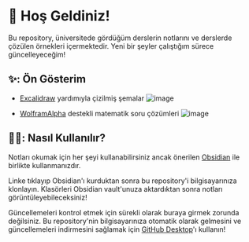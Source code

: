 # 📖 Hoş Geldiniz!
Bu repository, üniversitede gördüğüm derslerin notlarını ve derslerde çözülen örnekleri içermektedir. Yeni bir şeyler çalıştığım sürece güncelleyeceğim!

## ✨: Ön Gösterim
- [Excalidraw](excalidraw.com) yardımıyla çizilmiş şemalar
![image](https://user-images.githubusercontent.com/41127439/171285084-10e9881b-3e56-45a6-a0c1-fced3f0d0963.png)

- [WolframAlpha](wolframalpha.com) destekli matematik soru çözümleri
![image](https://user-images.githubusercontent.com/41127439/171285298-e099fd83-a60f-4a5d-a8fe-10cb9b9e328e.png)

## 🧑‍💻: Nasıl Kullanılır?
Notları okumak için her şeyi kullanabilirsiniz ancak önerilen [Obsidian](https://obsidian.md) ile birlikte kullanmanızdır. 

Linke tıklayıp Obsidian'ı kurduktan sonra bu repository'i bilgisayarınıza klonlayın. Klasörleri Obsidian vault'unuza aktardıktan sonra notları görüntüleyebileceksiniz!

Güncellemeleri kontrol etmek için sürekli olarak buraya girmek zorunda değilsiniz. Bu repository'nin bilgisayarınıza otomatik olarak gelmesini ve güncellemeleri indirmesini sağlamak için [GitHub Desktop](https://desktop.github.com/)'ı kullanın!

